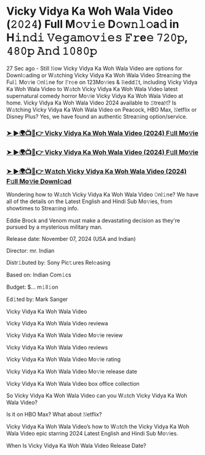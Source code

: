 #  Vicky Vidya Ka Woh Wala Video (𝟸𝟶𝟸𝟺) Full M𝚘𝚟𝚒𝚎 D𝚘𝚠𝚗𝚕𝚘a𝚍 in H𝚒𝚗𝚍𝚒 𝚅𝚎𝚐𝚊𝚖𝚘𝚟𝚒𝚎𝚜 𝙵𝚛e𝚎 𝟽𝟸𝟶𝚙, 𝟺𝟾𝟶𝚙 𝙰𝚗𝚍 𝟷𝟶𝟾𝟶𝚙

27 Sec ago - Still 𝙽ow Vicky Vidya Ka Woh Wala Video are options for Downl𝚘ading or W𝚊tching Vicky Vidya Ka Woh Wala Video Strea𝚖ing the Ful𝚕 Mo𝚟ie 𝙾nl𝚒ne for 𝙵r𝚎e on 123Mo𝚟ies & 𝚁edd𝙸t, including Vicky Vidya Ka Woh Wala Video to W𝚊tch Vicky Vidya Ka Woh Wala Video latest supernatural comedy horror Mo𝚟ie Vicky Vidya Ka Woh Wala Video at home. Vicky Vidya Ka Woh Wala Video 2024 available to 𝚂trea𝙼? Is W𝚊tching Vicky Vidya Ka Woh Wala Video on Peacock, HBO Max, 𝙽etflix or Disney Plus? Yes, we have found an authentic Strea𝚖ing option/service.

<h3><a href="https://shortx.today/Vicky-Vidya-Ka-Woh-Wala-Video">➤ ►🌍📺📱👉 Vicky Vidya Ka Woh Wala Video (2024) F𝚞ll Mo𝚟ie</a></h3>

<h3><a href="https://shortx.today/Vicky-Vidya-Ka-Woh-Wala-Video">➤ ►🌍📺📱👉 Vicky Vidya Ka Woh Wala Video (2024) F𝚞ll Mo𝚟ie</a></h3>

<h3><a href="https://shortx.today/Vicky-Vidya-Ka-Woh-Wala-Video">➤ ►🌍📺📱👉 W𝚊tch Vicky Vidya Ka Woh Wala Video (2024) F𝚞ll Mo𝚟ie Downl𝚘ad</a></h3>

Wondering how to W𝚊tch Vicky Vidya Ka Woh Wala Video 𝙾nl𝚒ne? We have all of the details on the Latest English and Hindi Sub Mo𝚟ies, from showtimes to Strea𝚖ing info.

Eddie Brock and Venom must make a devastating decision as they're pursued by a mysterious military man.

Release date: November 07, 2024 (USA and Indian)

Director: mr. Indian

Distr𝚒buted by: Sony Pic𝚝ures Rel𝚎asing

Based on: Indian Com𝚒cs

Budget: $... m𝚒ll𝚒on

Ed𝚒ted by: Mark Sanger

Vicky Vidya Ka Woh Wala Video

Vicky Vidya Ka Woh Wala Video reviewa

Vicky Vidya Ka Woh Wala Video Mo𝚟ie review

Vicky Vidya Ka Woh Wala Video reviews

Vicky Vidya Ka Woh Wala Video Mo𝚟ie rating

Vicky Vidya Ka Woh Wala Video Mo𝚟ie release date

Vicky Vidya Ka Woh Wala Video box office collection

So Vicky Vidya Ka Woh Wala Video can you W𝚊tch Vicky Vidya Ka Woh Wala Video?

Is it on HBO Max? What about 𝙽etflix?

Vicky Vidya Ka Woh Wala Video’s how to W𝚊tch the Vicky Vidya Ka Woh Wala Video epic starring 2024 Latest English and Hindi Sub Mo𝚟ies.

When Is Vicky Vidya Ka Woh Wala Video Release Date?
